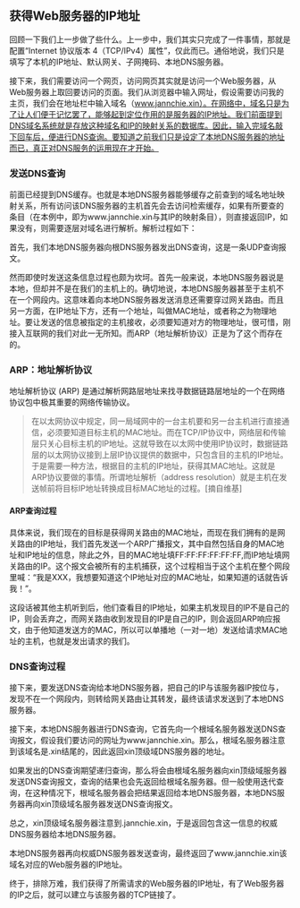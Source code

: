 ## 获得Web服务器的IP地址

回顾一下我们上一步做了些什么。上一步中，我们其实只完成了一件事情，那就是配置“Internet 协议版本 4（TCP/IPv4）属性”，仅此而已。通俗地说，我们只是填写了本机的IP地址、默认网关、子网掩码、本地DNS服务器。

接下来，我们需要访问一个网页，访问网页其实就是访问一个Web服务器，从Web服务器上取回要访问的页面。我们从浏览器中输入网址，假设需要访问我的主页，我们会在地址栏中输入域名（www.jannchie.xin）。在网络中，域名只是为了让人们便于记忆罢了，能够起到定位作用的是服务器的IP地址。我们前面提到DNS域名系统就是存放这种域名和IP的映射关系的数据库。因此，输入完域名敲下回车后，便进行DNS查询。要知道之前我们只是设定了本地DNS服务器的地址而已，真正对DNS服务的运用现在才开始。

### 发送DNS查询

前面已经提到DNS缓存。也就是本地DNS服务器能够缓存之前查到的域名地址映射关系，所有访问该DNS服务器的主机首先会去访问检索缓存，如果有所要查的条目（在本例中，即为www.jannchie.xin与其IP的映射条目），则直接返回IP，如果没有，则需要逐层对域名进行解析。解析过程如下：

首先，我们本地DNS服务器向根DNS服务器发出DNS查询，这是一条UDP查询报文。

然而即使时发送这条信息过程也颇为坎坷。首先一般来说，本地DNS服务器说是本地，但却并不是在我们的主机上的。确切地说，本地DNS服务器甚至于主机不在一个网段内。这意味着向本地DNS服务器发送消息还需要穿过网关路由。而且另一方面，在IP地址下方，还有一个地址，叫做MAC地址，或者称之为物理地址。要让发送的信息被指定的主机接收，必须要知道对方的物理地址，很可惜，刚接入互联网的我们对此一无所知。而ARP（地址解析协议）正是为了这个而存在的。

### ARP：地址解析协议

地址解析协议 (ARP) 是通过解析网路层地址来找寻数据链路层地址的一个在网络协议包中极其重要的网络传输协议。 

>在以太网协议中规定，同一局域网中的一台主机要和另一台主机进行直接通信，必须要知道目标主机的MAC地址。而在TCP/IP协议中，网络层和传输层只关心目标主机的IP地址。这就导致在以太网中使用IP协议时，数据链路层的以太网协议接到上层IP协议提供的数据中，只包含目的主机的IP地址。于是需要一种方法，根据目的主机的IP地址，获得其MAC地址。这就是ARP协议要做的事情。所谓地址解析（address resolution）就是主机在发送帧前将目标IP地址转换成目标MAC地址的过程。[摘自维基]

#### ARP查询过程

具体来说，我们现在的目标是获得网关路由的MAC地址，而现在我们拥有的是网关路由的IP地址，我们首先发送一个ARP广播报文，其中自然包括自身的MAC地址和IP地址的信息，除此之外，目的MAC地址填FF:FF:FF:FF:FF:FF,而IP地址填网关路由的IP。这个报文会被所有的主机捕获，这个过程相当于这个主机在整个网段里喊：“我是XXX，我想要知道这个IP地址对应的MAC地址，如果知道的话就告诉我！”。

这段话被其他主机听到后，他们查看目的IP地址，如果主机发现目的IP不是自己的IP，则会丢弃之，而网关路由收到发现目的IP是自己的IP，则会返回ARP响应报文，由于他知道发送方的MAC，所以可以单播地（一对一地）发送给请求MAC地址的主机，也就是发出请求的我们。

### DNS查询过程

接下来，要发送DNS查询给本地DNS服务器，把自己的IP与该服务器IP按位与，发现不在一个网段内，则转给网关路由让其转发，最终该请求发送到了本地DNS服务器。

接下来，本地DNS服务器进行DNS查询，它首先向一个根域名服务器发送DNS查询报文，假设我们要访问的网址为www.jannchie.xin。那么，根域名服务器注意到该域名是.xin结尾的，因此返回xin顶级域DNS服务器的地址。

如果发出的DNS查询期望递归查询，那么将会由根域名服务器向xin顶级域服务器发送DNS查询报文，查询的结果也会先返回给根域名服务器。但一般使用迭代查询，在这种情况下，根域名服务器会把结果返回给本地DNS服务器，本地DNS服务器再向xin顶级域名服务器发送DNS查询报文。

总之，xin顶级域名服务器注意到.jannchie.xin，于是返回包含这一信息的权威DNS服务器给本地DNS服务器。

本地DNS服务器再向权威DNS服务器发送查询，最终返回了www.jannchie.xin该域名对应的Web服务器的IP地址。

终于，排除万难，我们获得了所需请求的Web服务器的IP地址，有了Web服务器的IP之后，就可以建立与该服务器的TCP链接了。